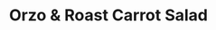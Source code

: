 ---
title: Orzo & Roast Carrot Salad
tags: ["dinner"]
imgFile: "orzo-feta-salad.jpg"
ingredients:
  - Orzo pasta, cooked and cooled
  - Carrots, roasted with oil, paprika, salt & pepper
  - Currants
  - Feta, crumbled
  - Spinach
  - Pumpkin seeds, toasted
dressing:
  - Juice and zest of 1 orange
  - 1 tbsp apple cider vinegar
  - 2 tbsp olive oil
  - 1/2 tsp Dijon mustard
  - Fresh mint, chopped
  - 1 clove garlic, crushed or finely diced
  - Salt and pepper to taste
method:
  - Preheat oven to 200°C. Chop carrots and toss with olive oil, paprika, salt & pepper. Roast until tender and slightly caramelised (approx. 25–30 minutes).
  - Cook orzo according to packet instructions. Drain and rinse with cold water.
  - Whisk all dressing ingredients together in a small bowl or jar.
  - In a large bowl, combine cooked orzo, roast carrots, currants, spinach, and pumpkin seeds.
  - Pour over dressing and toss gently to combine.
  - Top with crumbled feta and fresh mint before serving.
---